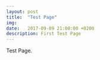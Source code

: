 ```yaml
---
layout: post
title:  "Test Page"
img: 
date:   2017-09-09 21:00:00 +0200
description: First Test Page
---
```


Test Page.

